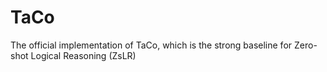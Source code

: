# TaCo
The official implementation of TaCo, which is the strong baseline for Zero-shot Logical Reasoning (ZsLR)
